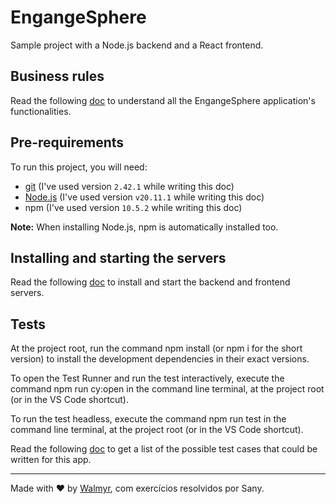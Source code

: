 # EngangeSphere

Sample project with a Node.js backend and a React frontend.

## Business rules

Read the following [doc](./docs/Requirements.md) to understand all the EngangeSphere application's functionalities.

## Pre-requirements

To run this project, you will need:

- [git](https://git-scm.com/downloads) (I've used version `2.42.1` while writing this doc)
- [Node.js](https://nodejs.org/en/) (I've used version `v20.11.1` while writing this doc)
- npm (I've used version `10.5.2` while writing this doc)

**Note:** When installing Node.js, npm is automatically installed too.

## Installing and starting the servers

Read the following [doc](./docs/TestEnvironment.md) to install and start the backend and frontend servers.

## Tests

At the project root, run the command npm install (or npm i for the short version) to install the development dependencies in their exact versions.

To open the Test Runner and run the test interactively, execute the command npm run cy:open in the command line terminal, at the project root (or in the VS Code shortcut).

To run the test headless, execute the command npm run test in the command line terminal, at the project root (or in the VS Code shortcut).

Read the following [doc](./docs/TestCases.md) to get a list of the possible test cases that could be written for this app.

___

Made with ❤️ by [Walmyr](https://walmyr.dev), com exercícios resolvidos por Sany.
